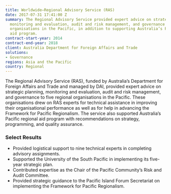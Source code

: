 ```yaml
---
title: Worldwide—Regional Advisory Service (RAS)
date: 2017-07-31 17:41:00 Z
summary: The Regional Advisory Service provided expert advice on strategic planning,
  monitoring and evaluation, audit and risk management, and governance to five regional
  organisations in the Pacific, in addition to supporting Australia’s Pacific regional
  aid program.
contract-start-year: 2014
contract-end-year: 2018
client: Australia Department for Foreign Affairs and Trade
solutions:
- Governance
regions: Asia and the Pacific
country: Regional
---
```


The Regional Advisory Service (RAS), funded by Australia’s Department for Foreign Affairs and Trade and managed by DAI, provided expert advice on strategic planning, monitoring and evaluation, audit and risk management, and governance to five regional organisations in the Pacific. These organisations drew on RAS experts for technical assistance in improving their organisational performance as well as for help in advancing the Framework for Pacific Regionalism. The service also supported Australia’s Pacific regional aid program with recommendations on strategy, programming, and quality assurance.

### Select Results

* Provided logistical support to nine technical experts in completing advisory assignments.
* Supported the University of the South Pacific in implementing its five-year strategic plan.
* Contributed expertise as the Chair of the Pacific Community’s Risk and Audit Committee.
* Provided strategic guidance to the Pacific Island Forum Secretariat on implementing the Framework for Pacific Regionalism.
